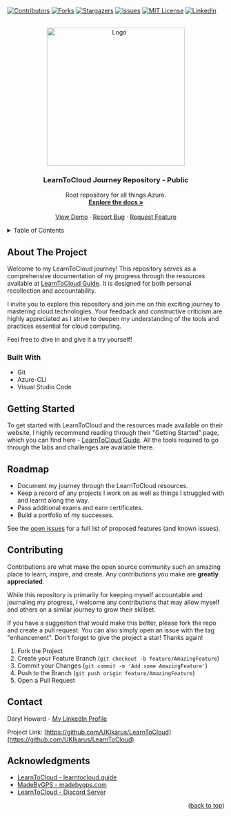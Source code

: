 <!-- Improved compatibility of back to top link: See: https://github.com/othneildrew/Best-README-Template/pull/73 -->
<a name="readme-top"></a>
<!--
*** Thanks for checking out the Best-README-Template. If you have a suggestion
*** that would make this better, please fork the repo and create a pull request
*** or simply open an issue with the tag "enhancement".
*** Don't forget to give the project a star!
*** Thanks again! Now go create something AMAZING! :D
-->



<!-- PROJECT SHIELDS -->
<!--
*** I'm using markdown "reference style" links for readability.
*** Reference links are enclosed in brackets [ ] instead of parentheses ( ).
*** See the bottom of this document for the declaration of the reference variables
*** for contributors-url, forks-url, etc. This is an optional, concise syntax you may use.
*** https://www.markdownguide.org/basic-syntax/#reference-style-links
-->
[![Contributors][contributors-shield]][contributors-url]
[![Forks][forks-shield]][forks-url]
[![Stargazers][stars-shield]][stars-url]
[![Issues][issues-shield]][issues-url]
[![MIT License][license-shield]][license-url]
[![LinkedIn][linkedin-shield]][linkedin-url]



<!-- PROJECT LOGO -->
<br />
<div align="center">
  <a href="https://github.com/UKIkarus/LearnToCloud">
    <img src="images/logo.png" alt="Logo" width="320">
  </a>

<h3 align="center">LearnToCloud Journey Repository - Public</h3>

  <p align="center">
    Root repository for all things Azure.
    <br />
    <a href="https://github.com/UKIkarus/LearnToCloud"><strong>Explore the docs »</strong></a>
    <br />
    <br />
    <a href="https://github.com/UKIkarus/LearnToCloud">View Demo</a>
    ·
    <a href="https://github.com/UKIkarus/LearnToCloud/issues">Report Bug</a>
    ·
    <a href="https://github.com/UKIkarus/LearnToCloud/issues">Request Feature</a>
  </p>
</div>



<!-- TABLE OF CONTENTS -->
<details>
  <summary>Table of Contents</summary>
  <ol>
    <li>
      <a href="#about-the-project">About The Project</a>
    </li>
    <li>
      <a href="#getting-started">Getting Started</a>
      <ul>
        <li><a href="#prerequisites">Prerequisites</a></li>
        <li><a href="#installation">Installation</a></li>
      </ul>
    </li>
    <li><a href="#usage">Usage</a></li>
    <li><a href="#roadmap">Roadmap</a></li>
    <li><a href="#contributing">Contributing</a></li>
    <li><a href="#license">License</a></li>
    <li><a href="#contact">Contact</a></li>
    <li><a href="#acknowledgments">Acknowledgments</a></li>
  </ol>
</details>

<!-- ABOUT THE PROJECT -->
## About The Project

<!--[![Product Name Screen Shot][product-screenshot]](https://example.com) -->

Welcome to my LearnToCloud journey! This repository serves as a comprehensive documentation of my progress through the resources available at [LearnToCloud Guide](https://learntocloud.guide). It is designed for both personal recollection and accountability.  

I invite you to explore this repository and join me on this exciting journey to mastering cloud technologies. Your feedback and constructive criticism are highly appreciated as I strive to deepen my understanding of the tools and practices essential for cloud computing.  

Feel free to dive in and give it a try yourself!  


### Built With

- Git
- Azure-CLI
- Visual Studio Code


<!-- GETTING STARTED -->
## Getting Started

To get started with LearnToCloud and the resources made available on their website, I highly recommend reading through their "Getting Started" page, which you can find here - [LearnToCloud Guide](https://learntocloud.guide/). All the tools required to go through the labs and challenges are available there.


<!-- ROADMAP -->
## Roadmap

- Document my journey through the LearnToCloud resources.
- Keep a record of any projects I work on as well as things I struggled with and learnt along the way.
- Pass additional exams and earn certificates.
- Build a portfolio of my successes.

See the [open issues](https://github.com/UKIkarus/LearnToCloud/issues) for a full list of proposed features (and known issues).



<!-- CONTRIBUTING -->
## Contributing

Contributions are what make the open source community such an amazing place to learn, inspire, and create. Any contributions you make are **greatly appreciated**.

While this repository is primarily for keeping myself accountable and journaling my progress, I welcome any contributions that may allow myself and others on a similar journey to grow their skillset.

If you have a suggestion that would make this better, please fork the repo and create a pull request. You can also simply open an issue with the tag "enhancement".
Don't forget to give the project a star! Thanks again!

1. Fork the Project
2. Create your Feature Branch (`git checkout -b feature/AmazingFeature`)
3. Commit your Changes (`git commit -m 'Add some AmazingFeature'`)
4. Push to the Branch (`git push origin feature/AmazingFeature`)
5. Open a Pull Request


<!-- CONTACT -->
## Contact

Daryl Howard - [My LinkedIn Profile][linkedin-url]

Project Link: [https://github.com/UKIkarus/LearnToCloud](https://github.com/UKIkarus/LearnToCloud)



<!-- ACKNOWLEDGMENTS -->
## Acknowledgments

* [LearnToCloud - learntocloud.guide](https://learntocloud.guide)
* [MadeByGPS - madebygps.com](https://madebygps.com)
* [LearnToCloud - Discord Server](https://discord.gg/M3jQbSfVpN)
<p align="right">(<a href="#readme-top">back to top</a>)</p>



<!-- MARKDOWN LINKS & IMAGES -->
<!-- https://www.markdownguide.org/basic-syntax/#reference-style-links -->
[contributors-shield]: https://img.shields.io/github/contributors/UKIkarus/Azure.svg?style=for-the-badge
[contributors-url]: https://github.com/UKIkarus/LearnToCloud/graphs/contributors
[forks-shield]: https://img.shields.io/github/forks/UKIkarus/Azure.svg?style=for-the-badge
[forks-url]: https://github.com/UKIkarus/LearnToCloud/network/members
[stars-shield]: https://img.shields.io/github/stars/UKIkarus/Azure.svg?style=for-the-badge
[stars-url]: https://github.com/UKIkarus/LearnToCloud/stargazers
[issues-shield]: https://img.shields.io/github/issues/UKIkarus/Azure.svg?style=for-the-badge
[issues-url]: https://github.com/UKIkarus/LearnToCloud/issues
[license-shield]: https://img.shields.io/github/license/UKIkarus/Azure.svg?style=for-the-badge
[license-url]: https://github.com/UKIkarus/LearnToCloud/blob/master/LICENSE.txt
[linkedin-shield]: https://img.shields.io/badge/-LinkedIn-black.svg?style=for-the-badge&logo=linkedin&colorB=555
[linkedin-url]: https://linkedin.com/in/daryl-howard
[product-screenshot]: images/screenshot.png
[Next.js]: https://img.shields.io/badge/next.js-000000?style=for-the-badge&logo=nextdotjs&logoColor=white
[Next-url]: https://nextjs.org/
[React.js]: https://img.shields.io/badge/React-20232A?style=for-the-badge&logo=react&logoColor=61DAFB
[React-url]: https://reactjs.org/
[Vue.js]: https://img.shields.io/badge/Vue.js-35495E?style=for-the-badge&logo=vuedotjs&logoColor=4FC08D
[Vue-url]: https://vuejs.org/
[Angular.io]: https://img.shields.io/badge/Angular-DD0031?style=for-the-badge&logo=angular&logoColor=white
[Angular-url]: https://angular.io/
[Svelte.dev]: https://img.shields.io/badge/Svelte-4A4A55?style=for-the-badge&logo=svelte&logoColor=FF3E00
[Svelte-url]: https://svelte.dev/
[Laravel.com]: https://img.shields.io/badge/Laravel-FF2D20?style=for-the-badge&logo=laravel&logoColor=white
[Laravel-url]: https://laravel.com
[Bootstrap.com]: https://img.shields.io/badge/Bootstrap-563D7C?style=for-the-badge&logo=bootstrap&logoColor=white
[Bootstrap-url]: https://getbootstrap.com
[JQuery.com]: https://img.shields.io/badge/jQuery-0769AD?style=for-the-badge&logo=jquery&logoColor=white
[JQuery-url]: https://jquery.com
